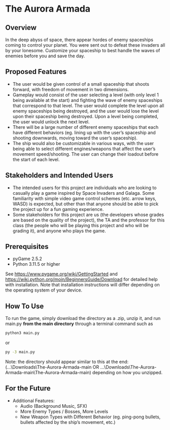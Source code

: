 # The Aurora Armada   

## Overview

In the deep abyss of space, there appear hordes of enemy spaceships coming to control your planet. You were sent out to defeat these invaders all by your lonesome. Customize your spaceship to best handle the waves of enemies before you and save the day.   

## Proposed Features

- The user would be given control of a small spaceship that shoots forward, with freedom of movement in two dimensions.    
- Gameplay would consist of the user selecting a level (with only level 1 being available at the start) and fighting the wave of enemy spaceships that correspond to that level. The user would complete the level upon all enemy spaceships being destroyed, and the user would lose the level upon their spaceship being destroyed. Upon a level being completed, the user would unlock the next level.   
- There will be a large number of different enemy spaceships that each have different behaviors (eg. lining up with the user’s spaceship and shooting downwards, moving toward the user’s spaceship).   
- The ship would also be customizable in various ways, with the user being able to select different engines/weapons that affect the user’s movement speed/shooting. The user can change their loadout before the start of each level.   

 
## Stakeholders and Intended Users   

- The intended users for this project are individuals who are looking to casually play a game inspired by Space Invaders and Galaga. Some familiarity with simple video game control schemes (etc. arrow keys, WASD) is expected, but other than that anyone should be able to pick the project up for a fun gaming experience.    
- Some stakeholders for this project are us (the developers whose grades are based on the quality of the project), the TA and the professor for this class (the people who will be playing this project and who will be grading it), and anyone who plays the game.
  
## Prerequisites 
- pyGame 2.5.2
- Python 3.11.5 or higher
  
See https://www.pygame.org/wiki/GettingStarted and https://wiki.python.org/moin/BeginnersGuide/Download for detailed help with installation. Note that installation instructions will differ depending on the operating system of your device.

## How To Use

To run the game, simply download the directory as a .zip, unzip it, and run main.py **from the main directory** through a terminal command such as 

```bash
python3 main.py
```

or

```bash
py -3 main.py
```

Note: the directory should appear similar to this at the end:
(...\Downloads\The-Aurora-Armada-main OR ...\Downloads\The-Aurora-Armada-main\The-Aurora-Armada-main)
depending on how you unzipped.

## For the Future
- Additional Features:
    - Audio (Background Music, SFX)
    - More Enemy Types / Bosses, More Levels
    - New Weapon Types with Different Behavior (eg. ping-pong bullets, bullets affected by the ship’s movement, etc.)

